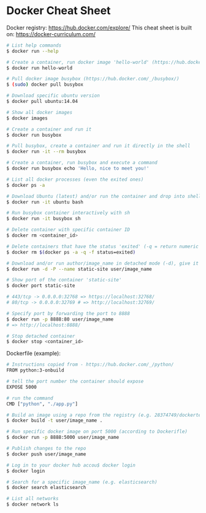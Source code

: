 # Docker Cheat Sheet

Docker registry: https://hub.docker.com/explore/
This cheat sheet is built on: https://docker-curriculum.com/

```bash
# List help commands
$ docker run --help
```
```bash
# Create a container, run docker image 'hello-world' (https://hub.docker.com/_/hello-world/)
$ docker run hello-world
```
```bash
# Pull docker image busybox (https://hub.docker.com/_/busybox/)
$ (sudo) docker pull busybox
```
```bash
# Download specific ubuntu version
$ docker pull ubuntu:14.04
```
```bash
# Show all docker images
$ docker images
```
```bash
# Create a container and run it
$ docker run busybox
```
```bash
# Pull busybox, create a container and run it directly in the shell
$ docker run -it --rm busybox
```
```bash
# Create a container, run busybox and execute a command
$ docker run busybox echo 'Hello, nice to meet you!'
```
```bash
# List all docker processes (even the exited ones)
$ docker ps -a
```
```bash
# Download Ubuntu (latest) and/or run the container and drop into shell with bash
$ docker run -it ubuntu bash
```
```bash
# Run busybox container interactively with sh
$ docker run -it busybox sh
```
```bash
# Delete container with specific container ID
$ docker rm <container_id>
```
```bash
# Delete containers that have the status 'exited' (-q = return numeric id / -f = fiter)
$ docker rm $(docker ps -a -q -f status=exited)
```
```bash
# Download and/or run author/image_name in detached mode (-d), give it a name ('static-site') and expose port (-P)
$ docker run -d -P --name static-site user/image_name
```
```bash
# Show port of the container 'static-site'
$ docker port static-site

# 443/tcp -> 0.0.0.0:32768 => https://localhost:32768/
# 80/tcp -> 0.0.0.0:32769 # => http://localhost:32769/
```
```bash
# Specify port by forwarding the port to 8888
$ docker run -p 8888:80 user/image_name
# => http://localhost:8888/
```
```bash
# Stop detached container
$ docker stop <container_id>
```

Dockerfile (example):

```bash
# Instructions copied from - https://hub.docker.com/_/python/
FROM python:3-onbuild

# tell the port number the container should expose
EXPOSE 5000

# run the command
CMD ["python", "./app.py"]
```

```bash
# Build an image using a repo from the registry (e.g. 28374749/dockertest). Make sure a Dockerfile exists in the same directory)
$ docker build -t user/image_name .

# Run specific docker image on port 5000 (according to Dockerifle)
$ docker run -p 8888:5000 user/image_name
```

```bash
# Publish changes to the repo
$ docker push user/image_name
```

```bash
# Log in to your docker hub accou$ docker login
$ docker login
```

```bash
# Search for a specific image_name (e.g. elasticsearch)
$ docker search elasticsearch
```

```bash
# List all networks
$ docker network ls 
```
